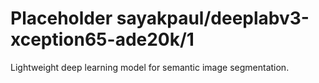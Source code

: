 # Placeholder sayakpaul/deeplabv3-xception65-ade20k/1
Lightweight deep learning model for semantic image segmentation.

<!-- module-type: image-segmentation -->
<!-- task: image-segmentation -->
<!-- network-architecture: deeplab-xception65-ade20k-train -->
<!-- dataset: ade20k -->
<!-- fine-tunable: false -->
<!-- language: en -->
<!-- license: Apache-2.0 -->
